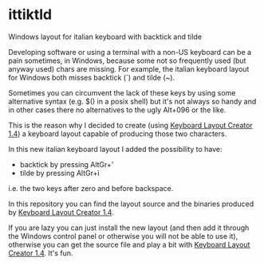 # ittiktld
Windows layout for italian keyboard with backtick and tilde

Developing software or using a terminal with a non-US keyboard can be a pain sometimes, in Windows, because some not so frequently used (but anyway used) chars are missing.
For example, the italian keyboard layout for Windows both misses backtick (`) and tilde (~).

Sometimes you can circumvent the lack of these keys by using some alternative syntax (e.g. $() in a posix shell) but it's not always so handy and in other cases there no alternatives to the ugly Alt+096 or the like.

This is the reason why I decided to create (using [Keyboard Layout Creator 1.4](https://www.microsoft.com/en-us/download/details.aspx?id=22339)) a keyboard layout capable of producing those two characters.

In this new italian keyboard layout I added the possibility to have:

- backtick by pressing AltGr+'
- tilde by pressing AltGr+ì

i.e. the two keys after zero and before backspace.

In this repository you can find the layout source and the binaries produced by [Keyboard Layout Creator 1.4](https://www.microsoft.com/en-us/download/details.aspx?id=22339).

If you are lazy you can just install the new layout (and then add it through the Windows control panel or otherwise you will not be able to use it), otherwise you can get the source file and play a bit with [Keyboard Layout Creator 1.4](https://www.microsoft.com/en-us/download/details.aspx?id=22339). It's fun.
